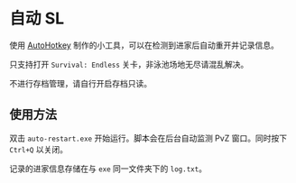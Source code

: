 # 自动 SL

使用 [AutoHotkey](https://www.autohotkey.com/) 制作的小工具，可以在检测到进家后自动重开并记录信息。

只支持打开 `Survival: Endless` 关卡，非泳池场地无尽请混乱解决。

不进行存档管理，请自行开启存档只读。

## 使用方法

双击 `auto-restart.exe` 开始运行。脚本会在后台自动监测 PvZ 窗口。同时按下 `Ctrl+Q` 以关闭。

记录的进家信息存储在与 `exe` 同一文件夹下的 `log.txt`。


